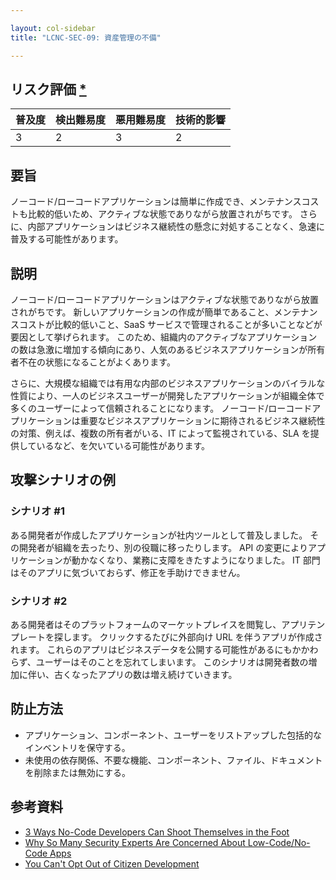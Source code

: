 ```yaml
---

layout: col-sidebar
title: "LCNC-SEC-09: 資産管理の不備"

---
```


## リスク評価 [*](https://owasp.org/www-project-top-ten/2017/Note_About_Risks)

| 普及度 | 検出難易度 | 悪用難易度 | 技術的影響 |
| --- | --- | --- | --- |
| 3 | 2 | 3 | 2 |

## 要旨

ノーコード/ローコードアプリケーションは簡単に作成でき、メンテナンスコストも比較的低いため、アクティブな状態でありながら放置されがちです。
さらに、内部アプリケーションはビジネス継続性の懸念に対処することなく、急速に普及する可能性があります。

## 説明

ノーコード/ローコードアプリケーションはアクティブな状態でありながら放置されがちです。
新しいアプリケーションの作成が簡単であること、メンテナンスコストが比較的低いこと、SaaS サービスで管理されることが多いことなどが要因として挙げられます。
このため、組織内のアクティブなアプリケーションの数は急激に増加する傾向にあり、人気のあるビジネスアプリケーションが所有者不在の状態になることがよくあります。

さらに、大規模な組織では有用な内部のビジネスアプリケーションのバイラルな性質により、一人のビジネスユーザーが開発したアプリケーションが組織全体で多くのユーザーによって信頼されることになります。
ノーコード/ローコードアプリケーションは重要なビジネスアプリケーションに期待されるビジネス継続性の対策、例えば、複数の所有者がいる、IT によって監視されている、SLA を提供しているなど、を欠いている可能性があります。

## 攻撃シナリオの例

### シナリオ #1

ある開発者が作成したアプリケーションが社内ツールとして普及しました。
その開発者が組織を去ったり、別の役職に移ったりします。
API の変更によりアプリケーションが動かなくなり、業務に支障をきたすようになりました。
IT 部門はそのアプリに気づいておらず、修正を手助けできません。

### シナリオ #2

ある開発者はそのプラットフォームのマーケットプレイスを閲覧し、アプリテンプレートを探します。
クリックするたびに外部向け URL を伴うアプリが作成されます。
これらのアプリはビジネスデータを公開する可能性があるにもかかわらず、ユーザーはそのことを忘れてしまいます。
このシナリオは開発者数の増加に伴い、古くなったアプリの数は増え続けていきます。

## 防止方法

- アプリケーション、コンポーネント、ユーザーをリストアップした包括的なインベントリを保守する。
- 未使用の依存関係、不要な機能、コンポーネント、ファイル、ドキュメントを削除または無効にする。

## 参考資料

- [3 Ways No-Code Developers Can Shoot Themselves in the Foot](https://www.darkreading.com/dr-tech/3-ways-no-code-developers-can-shoot-themselves-in-the-foot)
- [Why So Many Security Experts Are Concerned About Low-Code/No-Code Apps](https://www.darkreading.com/dr-tech/why-so-many-security-experts-are-concerned-about-low-code-no-code-apps)
- [You Can't Opt Out of Citizen Development](https://www.darkreading.com/edge-articles/you-can-t-opt-out-of-citizen-development)
